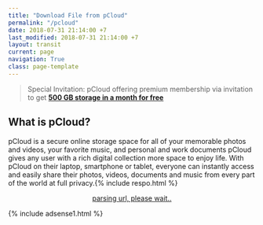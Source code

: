 ```yaml
---
title: "Download File from pCloud"
permalink: "/pcloud"
date: 2018-07-31 21:14:00 +7
last_modified: 2018-07-31 21:14:00 +7
layout: transit
current: page
navigation: True
class: page-template
---
```

> Special Invitation: pCloud offering premium membership via invitation to get **[500 GB storage in a month for free](https://www.pcloud.com/welcome-to-pcloud/?discountcode=KkfbXqbRHJzPycU7uBqoCzZV)**

## What is pCloud?

pCloud is a secure online storage space for all of your memorable photos and videos, your favorite music, and personal and work documents
pCloud gives any user with a rich digital collection more space to enjoy life. With pCloud on their laptop, smartphone or tablet, everyone can instantly access and easily share their photos, videos, documents and music from every part of the world at full privacy.{% include respo.html %}

<div style="display: block; text-align: center;"><a href="/" id="download" class="author-card-button">
parsing url, please wait..
</a><script>
function getQueryVariable(e){for(var r=window.location.search.substring(1),t=r.split("&"),n=0;n<t.length;n++){var a=t[n].split("=");if(a[0]==e)return a[1]}return!1}window.onload=function(){var klik=f=getQueryVariable("name"),s=getQueryVariable("size"),e=getQueryVariable("code"),x="https://my.pcloud.com/publink/show?code=";document.getElementById("download").innerHTML=f+" "+s,document.getElementById("download").href=x+e;document.getElementById("notice").innerHTML="ready to download"};</script></div>

{% include adsense1.html %}
